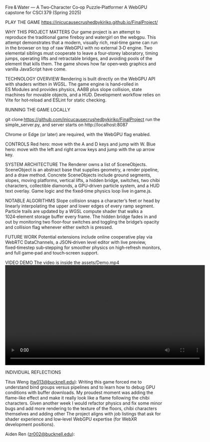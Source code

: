 Fire & Water — A Two‑Character Co‑op Puzzle‑Platformer
A WebGPU capstone for CSCI 379 (Spring 2025)

PLAY THE GAME
https://inicucausecrushedbykiriko.github.io/FinalProject/

WHY THIS PROJECT MATTERS
Our game project is an attempt to reproduce the traditional game fireboy and watergirl on the webgpu. This attempt demonstrates that a modern, visually rich, real‑time game can run in the browser on top of raw WebGPU with no external 3‑D engine. Two elemental siblings must cooperate to leave a four‑storey laboratory, timing jumps, operating lifts and retractable bridges, and avoiding pools of the element that kills them. The game shows how far open‑web graphics and vanilla JavaScript have come.

TECHNOLOGY OVERVIEW
Rendering is built directly on the WebGPU API with shaders written in WGSL.
The game engine is hand‑rolled in ES Modules and provides physics, AABB plus slope collision, state machines for movable objects, and a HUD.
Development workflow relies on Vite for hot‑reload and ESLint for static checking.

RUNNING THE GAME LOCALLY

git clone https://github.com/inicucausecrushedbykiriko/FinalProject
run the simple_server.py, and server starts on http://localhost:8087

Chrome or Edge (or later) are required, with the WebGPU flag enabled.

CONTROLS
Red hero: move with the A and D keys and jump with W.
Blue hero: move with the left and right arrow keys and jump with the up arrow key.

SYSTEM ARCHITECTURE
The Renderer owns a list of SceneObjects. SceneObject is an abstract base that supplies geometry, a render pipeline, and a draw method. Concrete SceneObjects include ground segments, slopes, moving platforms, vertical lifts, a hidden bridge, switches, two chibi characters, collectible diamonds, a GPU‑driven particle system, and a HUD text overlay. Game logic and the fixed‑time physics loop live in game.js.

NOTABLE ALGORITHMS
Slope collision snaps a character’s feet or head by linearly interpolating the upper and lower edges of every ramp segment.
Particle trails are updated by a WGSL compute shader that walks a 1024‑element storage buffer every frame.
The hidden bridge fades in and out by monitoring two floor‑four switches and toggling the bridge’s opacity and collision flag whenever either switch is pressed.

FUTURE WORK
Potential extensions include online cooperative play via WebRTC DataChannels, a JSON‑driven level editor with live preview, fixed‑timestep sub‑stepping for smoother physics on high‑refresh monitors, and full game‑pad and touch‑screen support.

VIDEO DEMO
The video is inside the assets/Demo.mp4
<video width="640" controls>
  <source src="assets/Demo.mp4" type="video/mp4">
</video>


INDIVIDUAL REFLECTIONS

Titus Weng (tw013@bucknell.edu):
Writing this game forced me to understand bind groups versus pipelines and to learn how to debug GPU conditions with buffer downloads. My proudest moment was adding the flame-like effect and make it really look like a flame following the chibi characters. Given another week I would refactor physics and fix some minor bugs and add more rendering to the texture of the floors, chibi characters themselves and adding other  The project aligns with job listings that ask for shader experience and low‑level WebGPU expertise (for WebXR development positions).

Aiden Ren (zr002@bucknell.edu):
